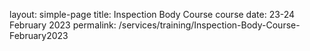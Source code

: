 layout: simple-page
title: Inspection Body Course
course date: 23-24 February 2023
permalink: /services/training/Inspection-Body-Course-February2023
